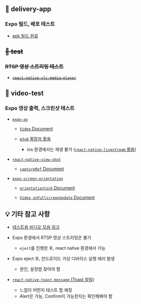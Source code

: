 ## 📂 delivery-app

### Expo 빌드, 배포 테스트

- [apk 빌드 완료](https://www.notion.so/hyungjinhan/Expo-Window-IOS-c9a32d8282b84d36909cf9ff98f3a763?pvs=4#41014ccbaefb483cb2db7104981ee2fd)

## ~~📂 test~~

### ~~RTSP 영상 스트리밍 테스트~~

- ~~[`react-native-vlc-media-player`](https://github.com/razorRun/react-native-vlc-media-player)~~

## 📂 video-test

### Expo 영상 출력, 스크린샷 테스트

- [`expo-av`](https://docs.expo.dev/versions/latest/sdk/av/)

  - [`Video` Document](https://docs.expo.dev/versions/latest/sdk/video/#video)

  - [`m3u8` 확장자 활용](https://gist.github.com/lucky-c/91d96977f913d54f723b64c34ce03fac)

    - ios 환경에서는 재생 불가 ([`react-native-livestream` 활용](https://docs.api.video/docs/react-native-livestream-component))

- [`react-native-view-shot`](https://github.com/gre/react-native-view-shot)

  - [`captureRef` Document](https://docs.expo.dev/versions/latest/sdk/captureRef/#capturerefview-options)

- [`expo-screen-orientation`](https://docs.expo.dev/versions/latest/sdk/screen-orientation/)

  - [`orientationlock` Document](https://docs.expo.dev/versions/latest/sdk/screen-orientation/#screenorientationlockasyncorientationlock)

  - [`Video onFullscreenUpdate` Document](https://docs.expo.dev/versions/latest/sdk/video/#videofullscreenupdate)

## 💡 기타 참고 사항

- [테스트용 비디오 모음 링크](https://gist.github.com/jsturgis/3b19447b304616f18657)

- Expo 환경에서 RTSP 영상 스트리밍은 불가

  - `eject`를 진행한 후, react native 환경에서 가능

- Expo eject 후, 안드로이드 가상 디바이스 실행 에러 발생

  - 원인, 설정법 찾아야 함

- [`react-native-toast-message` (Toast 알림)](https://github.com/calintamas/react-native-toast-message)
  - 느낌이 어떤지 테스트 할 예정
  - Alert은 가능, Confirm이 가능한지는 확인해봐야 함
